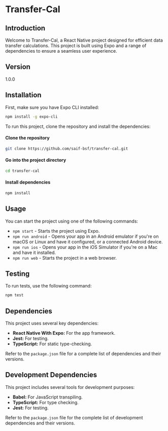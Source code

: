 # Transfer-Cal

## Introduction

Welcome to Transfer-Cal, a React Native project designed for efficient data transfer calculations. This project is built using Expo and a range of dependencies to ensure a seamless user experience.

## Version

1.0.0

## Installation

First, make sure you have Expo CLI installed:

```bash
npm install -g expo-cli
```

To run this project, clone the repository and install the dependencies:

#### Clone the repository

```bash
git clone https://github.com/saif-bsf/transfer-cal.git
```

#### Go into the project directory

```bash
cd transfer-cal
```

#### Install dependencies

```bash
npm install
```

## Usage

You can start the project using one of the following commands:

- `npm start` - Starts the project using Expo.
- `npm run android` - Opens your app in an Android emulator if you're on macOS or Linux and have it configured, or a connected Android device.
- `npm run ios` - Opens your app in the iOS Simulator if you're on a Mac and have it installed.
- `npm run web` - Starts the project in a web browser.

## Testing

To run tests, use the following command:

```bash
npm test
```

## Dependencies

This project uses several key dependencies:

- **React Native With Expo:** For the app framework.
- **Jest:** For testing.
- **TypeScript:** For static type-checking.

Refer to the `package.json` file for a complete list of dependencies and their versions.

## Development Dependencies

This project includes several tools for development purposes:

- **Babel:** For JavaScript transpiling.
- **TypeScript:** For type checking.
- **Jest:** For testing.

Refer to the `package.json` file for the complete list of development dependencies and their versions.
